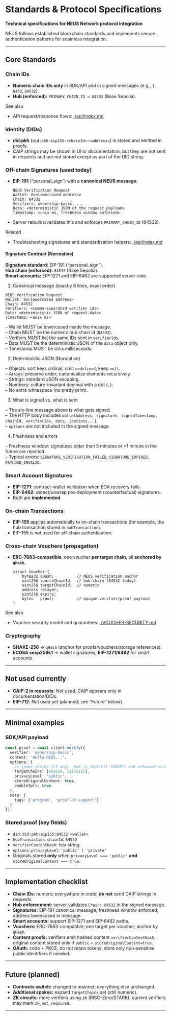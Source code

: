 # Standards & Protocol Specifications

**Technical specifications for NEUS Network protocol integration**

NEUS follows established blockchain standards and implements secure authentication patterns for seamless integration.

---

## Core Standards

### Chain IDs

* **Numeric chain IDs only** in SDK/API and in signed messages (e.g., `1`, `8453`, `84532`).
* **Hub (enforced):** `PRIMARY_CHAIN_ID = 84532` (Base Sepolia).

See also
- API request/response flows: [./api/index.md](./api/index.md)

### Identity (DIDs)

* **did:pkh** (`did:pkh:eip155:<chainId>:<address>`) is stored and emitted in proofs.
* CAIP strings may be shown in UI or documentation, but they are not sent in requests and are not stored except as part of the DID string.

### Off-chain Signatures (used today)

* **EIP-191** (“personal\_sign”) with a **canonical NEUS message**:

  ```
  NEUS Verification Request
  Wallet: 0x<lowercased address>
  Chain: 84532
  Verifiers: ownership-basic, ...
  Data: <deterministic JSON of the request payload>
  Timestamp: <unix ms, freshness window enforced>
  ```
* Server rebuilds/validates this and enforces `PRIMARY_CHAIN_ID` (84532).

Related
- Troubleshooting signatures and standardization helpers: [./api/index.md](./api/index.md)

#### Signature Contract (Normative)

**Signature standard:** EIP-191 (“personal_sign”).  
**Hub chain (enforced):** `84532` (Base Sepolia).  
**Smart accounts:** EIP-1271 and EIP-6492 are supported server-side.

1) Canonical message (exactly 6 lines, exact order)

```
NEUS Verification Request
Wallet: 0x<lowercased address>
Chain: 84532
Verifiers: <comma-separated verifier ids>
Data: <deterministic JSON of request.data>
Timestamp: <unix ms>
```

– Wallet MUST be lowercased inside the message.  
– Chain MUST be the numeric hub chain id (`84532`).  
– Verifiers MUST list the same IDs sent in `verifierIds`.  
– Data MUST be the deterministic JSON of the `data` object only.  
– Timestamp MUST be Unix milliseconds.

2) Deterministic JSON (Normative)

– Objects: sort keys ordinal; omit `undefined`; keep `null`.  
– Arrays: preserve order; canonicalize elements recursively.  
– Strings: standard JSON escaping.  
– Numbers: culture-invariant decimal with a dot (`.`).  
– No extra whitespace (no pretty print).

3) What is signed vs. what is sent

– The six-line message above is what gets signed.  
– The HTTP body includes `walletAddress, signature, signedTimestamp, chainId, verifierIds, data, [options...]`.  
– `options` are not included in the signed message.

4) Freshness and errors

– Freshness window: signatures older than 5 minutes or >1 minute in the future are rejected.  
– Typical errors: `SIGNATURE_VERIFICATION_FAILED`, `SIGNATURE_EXPIRED`, `PAYLOAD_INVALID`.

### Smart Account Signatures

* **EIP-1271**: contract-wallet validation when EOA recovery fails.
* **EIP-6492**: detect/unwrap pre-deployment (counterfactual) signatures.
* Both are **implemented**.

### On-chain Transactions

* **EIP-155** applies automatically to on-chain transactions (for example, the hub transaction stored in `hubTransaction`).
* EIP-155 is not used for off‑chain authentication.

### Cross-chain Vouchers (propagation)

* **ERC-7683-compatible**, one voucher **per target chain**, all **anchored by `qHash`**.

  ```solidity
  struct Voucher {
      bytes32 qHash;          // NEUS verification anchor
      uint256 sourceChainId;  // hub chain (84532 today)
      uint256 targetChainId;  // numeric
      address relayer;
      uint256 expiry;
      bytes   proof;          // opaque verifier/proof payload
  }
  ```

See also
- Voucher security model and guarantees: [./VOUCHER-SECURITY.md](./VOUCHER-SECURITY.md)

### Cryptography

* **SHAKE-256** → `qHash` (anchor for proofs/vouchers/storage references).
* **ECDSA secp256k1** → wallet signatures; **EIP-1271/6492** for smart accounts.

---

## Not used currently

* **CAIP-2 in requests**: Not used. CAIP appears only in documentation/DIDs.
* **EIP-712**: Not used yet (planned; see “Future” below).

---

## Minimal examples

### SDK/API payload

```ts
const proof = await client.verify({
  verifier: 'ownership-basic',
  content: 'Hello NEUS...',
  options: {
    // spoke chains (if any). hub is implicit (84532) and enforced server-side.
    targetChains: [421614, 11155111], 
    privacyLevel: 'public',
    storeOriginalContent: true,
    enableIpfs: true
  },
  meta: {
    tags: ['program', 'proof-of-support']
  }
});
```

### Stored proof (key fields)

* `did`: `did:pkh:eip155:84532:<wallet>`
* `hubTransaction.chainId`: `84532`
* `verifierContentHash`: hex string
* `options.privacyLevel`: `'public' | 'private'`
* Originals stored **only** when `privacyLevel === 'public'` **and** `storeOriginalContent === true`.

---

## Implementation checklist

* **Chain IDs:** numeric everywhere in code; **do not** send CAIP strings in requests.
* **Hub enforcement:** server validates `Chain: 84532` in the signed message.
* **Signatures:** EIP-191 canonical message; freshness window enforced; address lowercased in message.
* **Smart accounts:** support EIP-1271 and EIP-6492 paths.
* **Vouchers:** ERC-7683-compatible; one target per voucher; anchor by `qHash`.
* **Content proofs:** verifiers emit hashed content `verifierContentHash`; original content stored only if `public` + `storeOriginalContent=true`.
* **OAuth:** code + PKCE; do not retain tokens; store only non-sensitive public identifiers if needed.

---

## Future (planned)

* **Contracts switch:** changed to mainnet; everything else unchanged.
* **Additional spokes:** expand `targetChains` set (still numeric).
* **ZK circuits:** more verifiers using zk (RISC-Zero/STARK); current verifiers may mark `zk_not_required`.

---